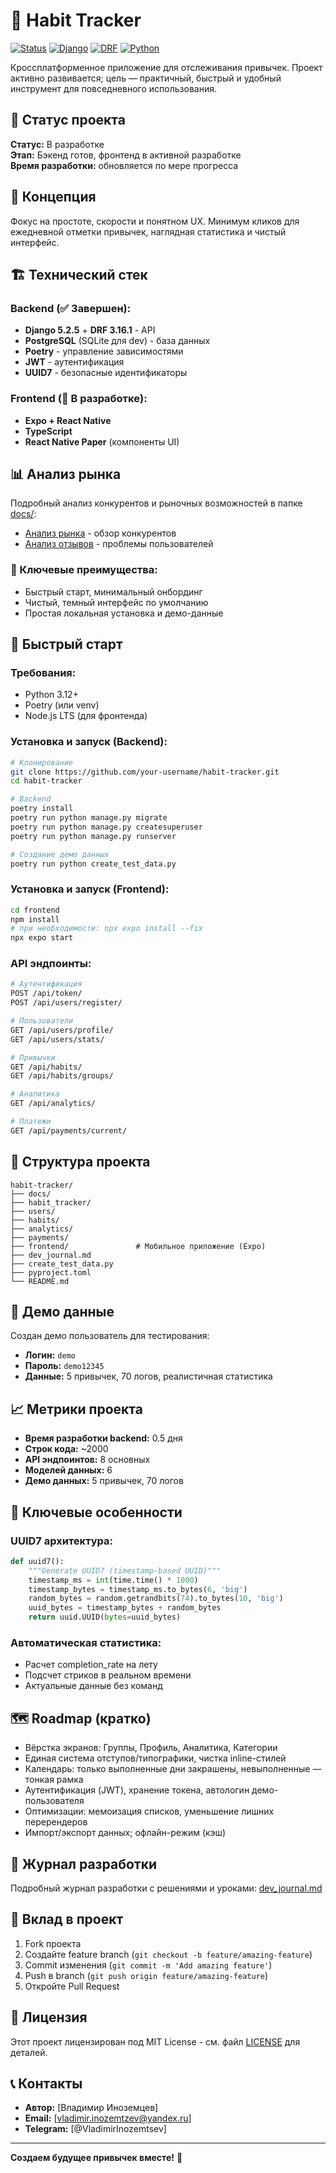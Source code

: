 # 🎯 Habit Tracker

[![Status](https://img.shields.io/badge/status-in%20development-orange.svg)](https://github.com/your-username/habit-tracker)
[![Django](https://img.shields.io/badge/Django-5.2.5-green.svg)](https://www.djangoproject.com/)
[![DRF](https://img.shields.io/badge/DRF-3.16.1-blue.svg)](https://www.django-rest-framework.org/)
[![Python](https://img.shields.io/badge/Python-3.12-yellow.svg)](https://www.python.org/)

Кроссплатформенное приложение для отслеживания привычек. Проект активно развивается; цель — практичный, быстрый и удобный инструмент для повседневного использования.

## 🚀 Статус проекта

**Статус:** В разработке  
**Этап:** Бэкенд готов, фронтенд в активной разработке  
**Время разработки:** обновляется по мере прогресса

## 📱 Концепция

Фокус на простоте, скорости и понятном UX. Минимум кликов для ежедневной отметки привычек, наглядная статистика и чистый интерфейс.

## 🏗️ Технический стек

### Backend (✅ Завершен):
- **Django 5.2.5** + **DRF 3.16.1** - API
- **PostgreSQL** (SQLite для dev) - база данных
- **Poetry** - управление зависимостями
- **JWT** - аутентификация
- **UUID7** - безопасные идентификаторы

### Frontend (🔄 В разработке):
- **Expo + React Native**
- **TypeScript**
- **React Native Paper** (компоненты UI)

## 📊 Анализ рынка

Подробный анализ конкурентов и рыночных возможностей в папке [docs/](./docs/):

- [Анализ рынка](./docs/market_research.md) - обзор конкурентов
- [Анализ отзывов](./docs/user_feedback_analysis.md) - проблемы пользователей

### 🎯 Ключевые преимущества:
- Быстрый старт, минимальный онбординг
- Чистый, темный интерфейс по умолчанию
- Простая локальная установка и демо-данные

## 🚀 Быстрый старт

### Требования:
- Python 3.12+
- Poetry (или venv)
- Node.js LTS (для фронтенда)

### Установка и запуск (Backend):

```bash
# Клонирование
git clone https://github.com/your-username/habit-tracker.git
cd habit-tracker

# Backend
poetry install
poetry run python manage.py migrate
poetry run python manage.py createsuperuser
poetry run python manage.py runserver

# Создание демо данных
poetry run python create_test_data.py
```

### Установка и запуск (Frontend):

```bash
cd frontend
npm install
# при необходимости: npx expo install --fix
npx expo start
```

### API эндпоинты:

```bash
# Аутентификация
POST /api/token/
POST /api/users/register/

# Пользователи
GET /api/users/profile/
GET /api/users/stats/

# Привычки
GET /api/habits/
GET /api/habits/groups/

# Аналитика
GET /api/analytics/

# Платежи
GET /api/payments/current/
```

## 📁 Структура проекта

```
habit-tracker/
├── docs/
├── habit_tracker/
├── users/
├── habits/
├── analytics/
├── payments/
├── frontend/               # Мобильное приложение (Expo)
├── dev_journal.md
├── create_test_data.py
├── pyproject.toml
└── README.md
```

## 🎯 Демо данные

Создан демо пользователь для тестирования:
- **Логин:** `demo`
- **Пароль:** `demo12345`
- **Данные:** 5 привычек, 70 логов, реалистичная статистика

## 📈 Метрики проекта

- **Время разработки backend:** 0.5 дня
- **Строк кода:** ~2000
- **API эндпоинтов:** 8 основных
- **Моделей данных:** 6
- **Демо данных:** 5 привычек, 70 логов

## 🔧 Ключевые особенности

### UUID7 архитектура:
```python
def uuid7():
    """Generate UUID7 (timestamp-based UUID)"""
    timestamp_ms = int(time.time() * 1000)
    timestamp_bytes = timestamp_ms.to_bytes(6, 'big')
    random_bytes = random.getrandbits(74).to_bytes(10, 'big')
    uuid_bytes = timestamp_bytes + random_bytes
    return uuid.UUID(bytes=uuid_bytes)
```

### Автоматическая статистика:
- Расчет completion_rate на лету
- Подсчет стриков в реальном времени
- Актуальные данные без команд

## 🗺️ Roadmap (кратко)

- Вёрстка экранов: Группы, Профиль, Аналитика, Категории
- Единая система отступов/типографики, чистка inline-стилей
- Календарь: только выполненные дни закрашены, невыполненные — тонкая рамка
- Аутентификация (JWT), хранение токена, автологин демо-пользователя
- Оптимизации: мемоизация списков, уменьшение лишних перерендеров
- Импорт/экспорт данных; офлайн-режим (кэш)

## 📝 Журнал разработки

Подробный журнал разработки с решениями и уроками: [dev_journal.md](./dev_journal.md)

## 🤝 Вклад в проект

1. Fork проекта
2. Создайте feature branch (`git checkout -b feature/amazing-feature`)
3. Commit изменения (`git commit -m 'Add amazing feature'`)
4. Push в branch (`git push origin feature/amazing-feature`)
5. Откройте Pull Request

## 📄 Лицензия

Этот проект лицензирован под MIT License - см. файл [LICENSE](LICENSE) для деталей.

## 📞 Контакты

- **Автор:** [Владимир Иноземцев]
- **Email:** [vladimir.inozemtzev@yandex.ru]
- **Telegram:** [@VladimirInozemtsev]

---

**Создаем будущее привычек вместе!** 🚀
